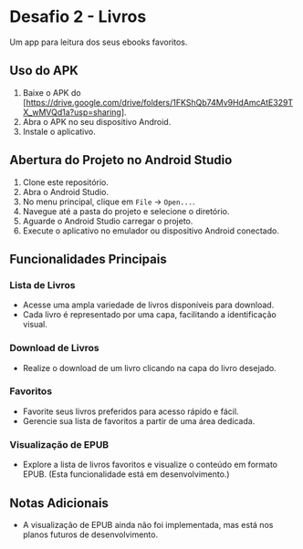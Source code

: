 # Desafio 2 - Livros

Um app para leitura dos seus ebooks favoritos.

## Uso do APK

1. Baixe o APK do [https://drive.google.com/drive/folders/1FKShQb74Mv9HdAmcAtE329TX_wMVQd1a?usp=sharing].
2. Abra o APK no seu dispositivo Android.
3. Instale o aplicativo.

## Abertura do Projeto no Android Studio

1. Clone este repositório.
2. Abra o Android Studio.
3. No menu principal, clique em `File` -> `Open...`.
4. Navegue até a pasta do projeto e selecione o diretório.
5. Aguarde o Android Studio carregar o projeto.
6. Execute o aplicativo no emulador ou dispositivo Android conectado.

## Funcionalidades Principais

### Lista de Livros

- Acesse uma ampla variedade de livros disponíveis para download.
- Cada livro é representado por uma capa, facilitando a identificação visual.

### Download de Livros

- Realize o download de um livro clicando na capa do livro desejado.

### Favoritos

- Favorite seus livros preferidos para acesso rápido e fácil.
- Gerencie sua lista de favoritos a partir de uma área dedicada.

### Visualização de EPUB

- Explore a lista de livros favoritos e visualize o conteúdo em formato EPUB. (Esta funcionalidade está em desenvolvimento.)

## Notas Adicionais

- A visualização de EPUB ainda não foi implementada, mas está nos planos futuros de desenvolvimento.

